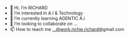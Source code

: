 - 👋 Hi, I’m RICHARD
- 👀 I’m interested in A.I & Technology
- 🌱 I’m currently learning AGENTIC A.i
- 💞️ I’m looking to collaborate on ...
- 📫 How to reach me ...@work.richie.richard@gmail.com

<!---
RajivRICHARD/RajivRICHARD is a ✨ special ✨ repository because its `README.md` (this file) appears on your GitHub profile.
You can click the Preview link to take a look at your changes.
--->
